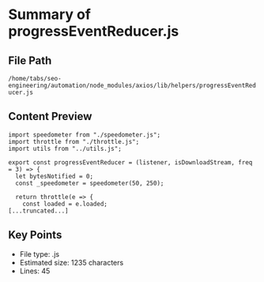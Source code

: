 # Summary of progressEventReducer.js
  
## File Path
`/home/tabs/seo-engineering/automation/node_modules/axios/lib/helpers/progressEventReducer.js`

## Content Preview
```
import speedometer from "./speedometer.js";
import throttle from "./throttle.js";
import utils from "../utils.js";

export const progressEventReducer = (listener, isDownloadStream, freq = 3) => {
  let bytesNotified = 0;
  const _speedometer = speedometer(50, 250);

  return throttle(e => {
    const loaded = e.loaded;
[...truncated...]
```

## Key Points
- File type: .js
- Estimated size: 1235 characters
- Lines: 45
